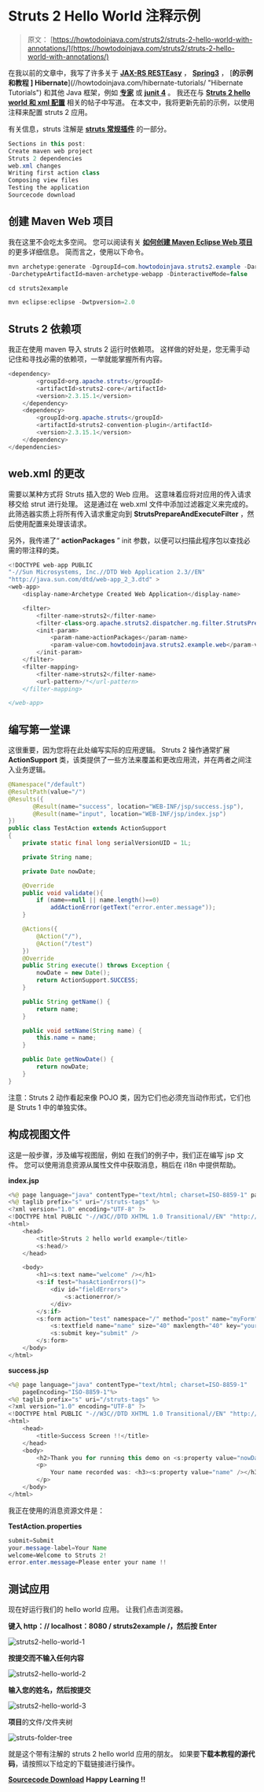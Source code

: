 # Struts 2 Hello World 注释示例

> 原文： [https://howtodoinjava.com/struts2/struts-2-hello-world-with-annotations/](https://howtodoinjava.com/struts2/struts-2-hello-world-with-annotations/)

在我以前的文章中，我写了许多关于 [**JAX-RS RESTEasy**](//howtodoinjava.com/restful-web-service/ "RESTful Web services Tutorials") ， [**Spring3**](//howtodoinjava.com "Spring3 Tutorials") ， [**的示例和教程 ] Hibernate**](//howtodoinjava.com/hibernate-tutorials/ "Hibernate Tutorials") 和其他 Java 框架，例如 [**专家**](//howtodoinjava.com/maven/ "Maven Tutorials") 或 [**junit** **4**](//howtodoinjava.com/junit/ "JUnit Tutorials") 。 我还在与 [**Struts 2 hello world 和 xml 配置**](//howtodoinjava.com/struts-2/struts-2-hello-world-example-application/ "Struts 2 hello world example application") 相关的帖子中写道。 在本文中，我将更新先前的示例，以使用注释来配置 struts 2 应用。

有关信息，struts 注解是 [**struts 常规插件**](https://struts.apache.org/docs/convention-plugin.html "struts 2 convention plugin") 的一部分。

```java
Sections in this post: 
Create maven web project
Struts 2 dependencies
web.xml changes
Writing first action class
Composing view files
Testing the application
Sourcecode download
```

## 创建 Maven Web 项目

我在这里不会吃太多空间。 您可以阅读有关 [**如何创建 Maven Eclipse Web 项目**](//howtodoinjava.com/maven/how-to-create-a-eclipse-web-application-using-maven/ "How to create a eclipse web application using maven") 的更多详细信息。 简而言之，使用以下命令。

```java
mvn archetype:generate -DgroupId=com.howtodoinjava.struts2.example -DartifactIad=struts2example
-DarchetypeArtifactId=maven-archetype-webapp -DinteractiveMode=false

cd struts2example

mvn eclipse:eclipse -Dwtpversion=2.0

```

## Struts 2 依赖项

我正在使用 maven 导入 struts 2 运行时依赖项。 这样做的好处是，您无需手动记住和寻找必需的依赖项，一举就能掌握所有内容。

```java
<dependency>
		<groupId>org.apache.struts</groupId>
		<artifactId>struts2-core</artifactId>
		<version>2.3.15.1</version>
	</dependency>
	<dependency>
        <groupId>org.apache.struts</groupId>
	  	<artifactId>struts2-convention-plugin</artifactId>
	  	<version>2.3.15.1</version>
    </dependency>
</dependencies>

```

## web.xml 的更改

需要以某种方式将 Struts 插入您的 Web 应用。 这意味着应将对应用的传入请求移交给 strut 进行处理。 这是通过在 web.xml 文件中添加过滤器定义来完成的。 此筛选器实质上将所有传入请求重定向到 **StrutsPrepareAndExecuteFilter** ，然后使用配置来处理该请求。

另外，我传递了“ **actionPackages** ” init 参数，以便可以扫描此程序包以查找必需的带注释的类。

```java
<!DOCTYPE web-app PUBLIC
"-//Sun Microsystems, Inc.//DTD Web Application 2.3//EN"
"http://java.sun.com/dtd/web-app_2_3.dtd" >
<web-app>
  	<display-name>Archetype Created Web Application</display-name>

	<filter>
	    <filter-name>struts2</filter-name>
	    <filter-class>org.apache.struts2.dispatcher.ng.filter.StrutsPrepareAndExecuteFilter</filter-class>
	    <init-param>
			<param-name>actionPackages</param-name>
			<param-value>com.howtodoinjava.struts2.example.web</param-value>
		</init-param>
	</filter>
	<filter-mapping>
	    <filter-name>struts2</filter-name>
	    <url-pattern>/*</url-pattern>
	</filter-mapping>

</web-app>

```

## 编写第一堂课

这很重要，因为您将在此处编写实际的应用逻辑。 Struts 2 操作通常扩展 **ActionSupport** 类，该类提供了一些方法来覆盖和更改应用流，并在两者之间注入业务逻辑。

```java
@Namespace("/default")
@ResultPath(value="/")
@Results({
	   @Result(name="success", location="WEB-INF/jsp/success.jsp"),
	   @Result(name="input", location="WEB-INF/jsp/index.jsp")
})
public class TestAction extends ActionSupport
{
	private static final long serialVersionUID = 1L;

	private String name;

    private Date nowDate;

    @Override
    public void validate(){
        if (name==null || name.length()==0)
            addActionError(getText("error.enter.message"));
    }

    @Actions({
        @Action("/"),
        @Action("/test")
    })
    @Override
    public String execute() throws Exception {
        nowDate = new Date();
        return ActionSupport.SUCCESS;
    }

    public String getName() {
		return name;
	}

	public void setName(String name) {
		this.name = name;
	}

	public Date getNowDate() {
        return nowDate;
    }
}

```

注意：Struts 2 动作看起来像 POJO 类，因为它们也必须充当动作形式，它们也是 Struts 1 中的单独实体。

## 构成视图文件

这是一般步骤，涉及编写视图层，例如 在我们的例子中，我们正在编写 jsp 文件。 您可以使用消息资源从属性文件中获取消息，稍后在 i18n 中提供帮助。

**index.jsp**

```java
<%@ page language="java" contentType="text/html; charset=ISO-8859-1" pageEncoding="ISO-8859-1"%>
<%@ taglib prefix="s" uri="/struts-tags" %>
<?xml version="1.0" encoding="UTF-8" ?>
<!DOCTYPE html PUBLIC "-//W3C//DTD XHTML 1.0 Transitional//EN" "http://www.w3.org/TR/xhtml1/DTD/xhtml1-transitional.dtd">
<html>
    <head>
        <title>Struts 2 hello world example</title>
        <s:head/>
    </head>

    <body>
        <h1><s:text name="welcome" /></h1>
        <s:if test="hasActionErrors()">
	        <div id="fieldErrors">
	            <s:actionerror/>
	        </div>
        </s:if>
        <s:form action="test" namespace="/" method="post" name="myForm" theme="xhtml">
            <s:textfield name="name" size="40" maxlength="40" key="your.message-label"/>
            <s:submit key="submit" />
        </s:form>
    </body>
</html>

```

**success.jsp**

```java
<%@ page language="java" contentType="text/html; charset=ISO-8859-1"
    pageEncoding="ISO-8859-1"%>
<%@ taglib prefix="s" uri="/struts-tags" %>
<?xml version="1.0" encoding="UTF-8" ?>
<!DOCTYPE html PUBLIC "-//W3C//DTD XHTML 1.0 Transitional//EN" "http://www.w3.org/TR/xhtml1/DTD/xhtml1-transitional.dtd">
<html>
    <head>
        <title>Success Screen !!</title>
    </head>
    <body>
        <h2>Thank you for running this demo on <s:property value="nowDate" /></h2>
        <p>
            Your name recorded was: <h3><s:property value="name" /></h3>
        </p>
    </body>
</html>

```

我正在使用的消息资源文件是：

**TestAction.properties**

```java
submit=Submit
your.message-label=Your Name
welcome=Welcome to Struts 2!
error.enter.message=Please enter your name !!

```

## 测试应用

现在好运行我们的 hello world 应用。 让我们点击浏览器。

**键入 http：// localhost：8080 / struts2example /，然后按 Enter**

![struts2-hello-world-1](img/b4a6f2983528f91eb754fc988790757d.png)

**按提交而不输入任何内容**

![struts2-hello-world-2](img/1acf1bcae6c04a3e0888c430d19d5291.png)

**输入您的姓名，然后按提交**

![struts2-hello-world-3](img/d0130d03643abb28625695765e4c3db3.png)

**项目**的文件/文件夹树

![struts-folder-tree](img/ab6f074ff3a7767b519c8852fb057c90.png)

就是这个带有注解的 struts 2 hello world 应用的朋友。 如果要**下载本教程的源代码**，请按照以下给定的下载链接进行操作。

[**Sourcecode Download**](https://docs.google.com/file/d/0B7yo2HclmjI4Q0NZUlgxbm90Vk0/edit?usp=sharing "struts 2 annotations hello world source code")
**Happy Learning !!**